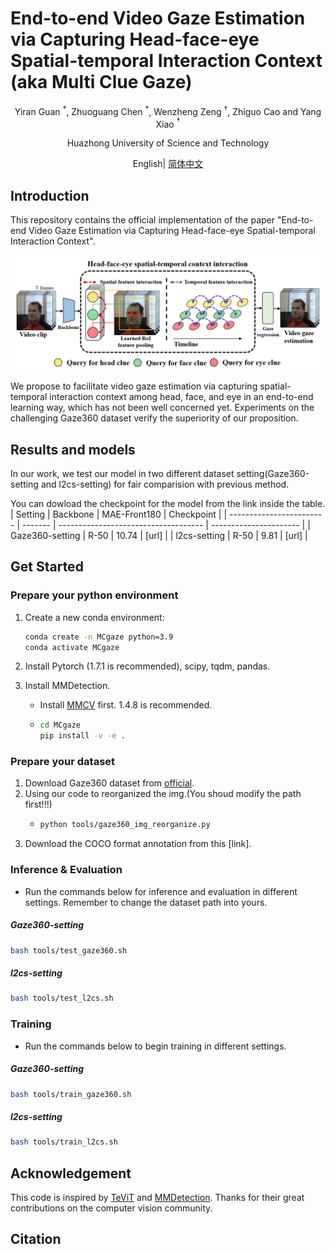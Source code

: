 # End-to-end Video Gaze Estimation via Capturing Head-face-eye Spatial-temporal Interaction Context (aka Multi Clue Gaze)
<div align="center">

Yiran Guan $^*$, Zhuoguang Chen $^*$, Wenzheng Zeng $^\dag$, Zhiguo Cao and Yang Xiao $^\dag$

Huazhong University of Science and Technology 

</div>

<div align="center">

English| [简体中文](/README_zh-CN.md) 

</div>

## Introduction
This repository contains the official implementation of the paper "End-to-end Video Gaze Estimation via Capturing Head-face-eye Spatial-temporal Interaction Context".

<div align="center">

<img src="./fig1.png">

</div>

We propose to facilitate video gaze estimation via capturing spatial-temporal interaction context among head, face, and eye in an end-to-end learning way, which has not been well concerned yet. Experiments on the challenging Gaze360 dataset verify the superiority of our proposition.
## Results and models
In our work, we test our model in two different dataset setting(Gaze360-setting and l2cs-setting) for fair comparision with previous method.

You can dowload the checkpoint for the model from the link inside the table.
| Setting                     | Backbone | MAE-Front180                                   | Checkpoint |
| ------------------------ | ------- | ------------------------------------ | ---------------------- |
| Gaze360-setting   | R-50    |  10.74            |           [url]        |
| l2cs-setting      | R-50    | 9.81        |        [url]    |               
## Get Started
### Prepare your python environment
1. Create a new conda environment:

   ```bash
   conda create -n MCgaze python=3.9
   conda activate MCgaze
   ```
   
2. Install Pytorch (1.7.1 is recommended), scipy, tqdm, pandas.

3. Install MMDetection. 

   * Install [MMCV](https://mmcv.readthedocs.io/en/latest/get_started/installation.html) first. 1.4.8 is recommended.

   * ```bash
     cd MCgaze
     pip install -v -e .
     ```
### Prepare your dataset
1. Download Gaze360 dataset from [official](http://gaze360.csail.mit.edu/).
2. Using our code to reorganized the img.(You shoud modify the path first!!!)
   * ```bash
     python tools/gaze360_img_reorganize.py
     ```
3. Download the COCO format annotation from this [link].
### Inference & Evaluation

* Run the commands below for inference and evaluation in different settings. Remember to change the dataset path into yours.

##### Gaze360-setting

  ```bash
  bash tools/test_gaze360.sh
  ```

##### l2cs-setting

  ```bash
  bash tools/test_l2cs.sh
  ```



### Training

* Run the commands below to begin training in different settings.
##### Gaze360-setting

  ```bash
  bash tools/train_gaze360.sh
  ```

##### l2cs-setting

  ```bash
  bash tools/train_l2cs.sh
  ```

## Acknowledgement

This code is inspired by [TeViT](https://github.com/hustvl/TeViT) and [MMDetection](https://github.com/open-mmlab/mmdetection). Thanks for their great contributions on the computer vision community.

## Citation
